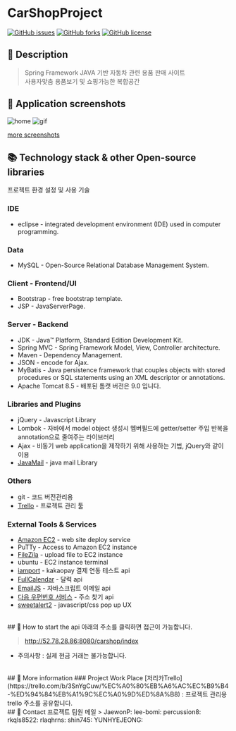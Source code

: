 # CarShopProject
[![GitHub issues](https://img.shields.io/github/issues/lee-bomi/CarShopProject)](https://github.com/lee-bomi/CarShopProject/issues)
[![GitHub forks](https://img.shields.io/github/forks/lee-bomi/CarShopProject)](https://github.com/lee-bomi/CarShopProject/network)
[![GitHub license](https://img.shields.io/github/license/lee-bomi/CarShopProject)](https://github.com/lee-bomi/CarShopProject)

## 🔖 Description
> Spring Framework JAVA 기반 자동차 관련 용품 판매 사이트    
> 사용자맞춤 용품보기 및 쇼핑가능한 복합공간 

## 📇 Application screenshots
![home](https://user-images.githubusercontent.com/63588838/105671316-da8c7980-5f25-11eb-9edc-130d3c9f98e7.JPG)
![gif](https://user-images.githubusercontent.com/63588838/105672866-7dde8e00-5f28-11eb-991a-2a506bd23b33.gif)


[more screenshots](https://github.com/JaewonP/CarShopProject/issues/262)
<br/>
## 📚 Technology stack & other Open-source libraries
프로젝트 환경 설정 및 사용 기술

### IDE
* eclipse - integrated development environment (IDE) used in computer programming. 
### Data
* MySQL - Open-Source Relational Database Management System.
### Client - Frontend/UI
* Bootstrap - free bootstrap template.   
* JSP - JavaServerPage.
### Server - Backend
* JDK - Java™ Platform, Standard Edition Development Kit.
* Spring MVC - Spring Framework Model, View, Controller architecture.
* Maven - Dependency Management.
* JSON - encode for Ajax.
* MyBatis - Java persistence framework that couples objects with stored procedures or SQL statements using an XML descriptor or annotations.
* Apache Tomcat 8.5 - 배포된 톰캣 버전은 9.0 입니다. 
### Libraries and Plugins
* jQuery - Javascript Library
* Lombok - 자바에서 model object 생성시 멤버필드에 getter/setter 주입 반복을 annotation으로 줄여주는 라이브러리  
* Ajax - 비동기 web application을 제작하기 위해 사용하는 기법, jQuery와 같이 이용
* [JavaMail](http://mvnrepository.com/artifact/javax.mail/mail/1.4.7) - java mail Library
### Others
* git - 코드 버전관리용
* [Trello](https://trello.com/) - 프로젝트 관리 툴
### External Tools & Services
* [Amazon EC2](https://aws.amazon.com/ko/?nc2=h_lg) - web site deploy service
* PuTTy - Access to Amazon EC2 instance 
* [FileZila](https://filezilla-project.org/) - upload file to EC2 instance
* ubuntu - EC2 instance terminal 
* [iamport](https://www.iamport.kr/) - kakaopay 결제 연동 테스트 api 
* [FullCalendar](https://fullcalendar.io/) - 달력 api
* [EmailJS](https://www.emailjs.com/?src=email-footer) - 자바스크립트 이메일 api
* [다음 우편번호 서비스](https://postcode.map.daum.net/guide) - 주소 찾기 api 
* [sweetalert2](https://sweetalert2.github.io/) - javascript/css pop up UX
<br/>
## 📌 How to start the api
아래의 주소를 클릭하면 접근이 가능합니다. 


> <http://52.78.28.86:8080/carshop/index>
* 주의사항 : 실제 현금 거래는 불가능합니다.  
<br/>
## 📑 More information
### Project Work Place 
[저리카Trello](https://trello.com/b/3SnYgCuw/%EC%A0%80%EB%A6%AC%EC%B9%B4-%ED%94%84%EB%A1%9C%EC%A0%9D%ED%8A%B8) : 프로젝트 관리용 trello 주소를 공유합니다.  
<br/>
## 📧 Contact
프로젝트 팀원 메일  
> JaewonP: <protectingjw@naver.com>  
lee-bomi: <bomvll@naver.com>  
percussion8: <ms960315@gmail.com>  
rkqls8522: <rkqls8522@naver.com>  
rlaqhrns: <rlaqhrns93@naver.com>  
shin745: <shinswon745@naver.com>  
YUNHYEJEONG: <findme0@naver.com>  
